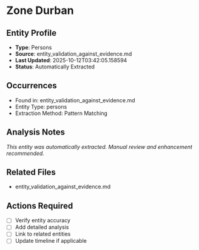 # Zone Durban

## Entity Profile
- **Type**: Persons
- **Source**: entity_validation_against_evidence.md
- **Last Updated**: 2025-10-12T03:42:05.158594
- **Status**: Automatically Extracted

## Occurrences
- Found in: entity_validation_against_evidence.md
- Entity Type: persons
- Extraction Method: Pattern Matching

## Analysis Notes
*This entity was automatically extracted. Manual review and enhancement recommended.*

## Related Files
- entity_validation_against_evidence.md

## Actions Required
- [ ] Verify entity accuracy
- [ ] Add detailed analysis
- [ ] Link to related entities
- [ ] Update timeline if applicable
